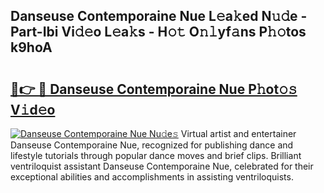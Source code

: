 ## Danseuse Contemporaine Nue L𝚎a𝚔ed N𝚞𝚍e - Part-Ibi Vi𝚍𝚎o L𝚎a𝚔s - H𝚘𝚝 O𝚗𝚕yf𝚊ns P𝚑𝚘tos k9hoA

# <h2><a href="http://kf3i8w.oniu.top/?m=Danseuse+Contemporaine+Nue">🔗👉 🔴 Danseuse Contemporaine Nue P𝚑ot𝚘𝚜 V𝚒d𝚎o</a></h2>

[![Danseuse Contemporaine Nue Nu𝚍e𝚜](https://i.imgur.com/0qMVB7G.gif)](http://kf3i8w.oniu.top/?m=Danseuse+Contemporaine+Nue)
Virtual artist and entertainer Danseuse Contemporaine Nue, recognized for publishing dance and lifestyle tutorials through popular dance moves and brief clips. Brilliant ventriloquist assistant Danseuse Contemporaine Nue, celebrated for their exceptional abilities and accomplishments in assisting ventriloquists.  
